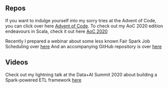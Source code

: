 ## Repos
If you want to indulge yourself into my sorry tries at the Advent of Code, you can click over here [Advent of Code](https://github.com/marin123/adventOfCode).
To check out my AoC 2020 edition endeavours in Scala, check it out here [AoC 2020](https://github.com/marin123/aoc2020)

Recently I prepared a webinar about some less known Fair Spark Job Scheduling over [here](https://www.youtube.com/watch?v=e7qbrpvmOgY)
And an accompanying GitHub repository is over [here](https://github.com/DataInsightsGmbH/spark-scheduling)

## Videos
Check out my lightning talk at the Data+AI Summit 2020 about building a Spark-powered ETL framework [here](https://youtu.be/g-rKOWS8qWc)

